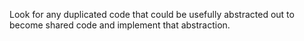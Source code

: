 Look for any duplicated code that could be usefully abstracted out to become shared code and implement that abstraction.
